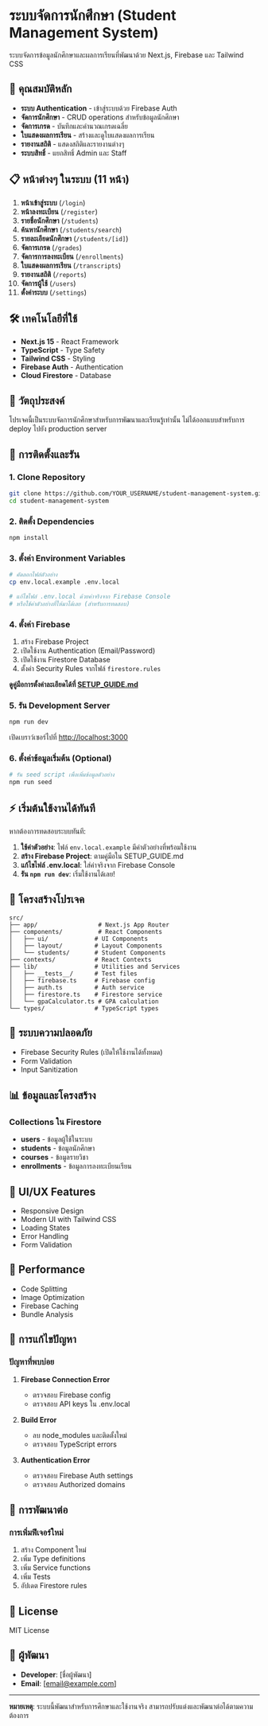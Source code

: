 # ระบบจัดการนักศึกษา (Student Management System)

ระบบจัดการข้อมูลนักศึกษาและผลการเรียนที่พัฒนาด้วย Next.js, Firebase และ Tailwind CSS

## 🚀 คุณสมบัติหลัก

- **ระบบ Authentication** - เข้าสู่ระบบด้วย Firebase Auth
- **จัดการนักศึกษา** - CRUD operations สำหรับข้อมูลนักศึกษา
- **จัดการเกรด** - บันทึกและคำนวณเกรดเฉลี่ย
- **ใบแสดงผลการเรียน** - สร้างและดูใบแสดงผลการเรียน
- **รายงานสถิติ** - แสดงสถิติและรายงานต่างๆ
- **ระบบสิทธิ์** - แยกสิทธิ์ Admin และ Staff

## 📋 หน้าต่างๆ ในระบบ (11 หน้า)

1. **หน้าเข้าสู่ระบบ** (`/login`)
2. **หน้าลงทะเบียน** (`/register`)
3. **รายชื่อนักศึกษา** (`/students`)
4. **ค้นหานักศึกษา** (`/students/search`)
5. **รายละเอียดนักศึกษา** (`/students/[id]`)
6. **จัดการเกรด** (`/grades`)
7. **จัดการการลงทะเบียน** (`/enrollments`)
8. **ใบแสดงผลการเรียน** (`/transcripts`)
9. **รายงานสถิติ** (`/reports`)
10. **จัดการผู้ใช้** (`/users`)
11. **ตั้งค่าระบบ** (`/settings`)

## 🛠 เทคโนโลยีที่ใช้

- **Next.js 15** - React Framework
- **TypeScript** - Type Safety
- **Tailwind CSS** - Styling
- **Firebase Auth** - Authentication
- **Cloud Firestore** - Database

## 🎯 วัตถุประสงค์

โปรเจคนี้เป็นระบบจัดการนักศึกษาสำหรับการพัฒนาและเรียนรู้เท่านั้น ไม่ได้ออกแบบสำหรับการ deploy ไปยัง production server

## 🚀 การติดตั้งและรัน

### 1. Clone Repository
```bash
git clone https://github.com/YOUR_USERNAME/student-management-system.git
cd student-management-system
```

### 2. ติดตั้ง Dependencies
```bash
npm install
```

### 3. ตั้งค่า Environment Variables
```bash
# คัดลอกไฟล์ตัวอย่าง
cp env.local.example .env.local

# แก้ไขไฟล์ .env.local ด้วยค่าจริงจาก Firebase Console
# หรือใช้ค่าตัวอย่างที่ให้มาได้เลย (สำหรับการทดสอบ)
```

### 4. ตั้งค่า Firebase
1. สร้าง Firebase Project
2. เปิดใช้งาน Authentication (Email/Password)
3. เปิดใช้งาน Firestore Database
4. ตั้งค่า Security Rules จากไฟล์ `firestore.rules`

**ดูคู่มือการตั้งค่าละเอียดได้ที่ [SETUP_GUIDE.md](./SETUP_GUIDE.md)**

### 5. รัน Development Server
```bash
npm run dev
```

เปิดเบราว์เซอร์ไปที่ [http://localhost:3000](http://localhost:3000)

### 6. ตั้งค่าข้อมูลเริ่มต้น (Optional)
```bash
# รัน seed script เพื่อเพิ่มข้อมูลตัวอย่าง
npm run seed
```

## ⚡ เริ่มต้นใช้งานได้ทันที

หากต้องการทดสอบระบบทันที:

1. **ใช้ค่าตัวอย่าง**: ไฟล์ `env.local.example` มีค่าตัวอย่างที่พร้อมใช้งาน
2. **สร้าง Firebase Project**: ตามคู่มือใน SETUP_GUIDE.md
3. **แก้ไขไฟล์ .env.local**: ใส่ค่าจริงจาก Firebase Console
4. **รัน `npm run dev`**: เริ่มใช้งานได้เลย!



## 📁 โครงสร้างโปรเจค

```
src/
├── app/                 # Next.js App Router
├── components/          # React Components
│   ├── ui/             # UI Components
│   ├── layout/         # Layout Components
│   └── students/       # Student Components
├── contexts/           # React Contexts
├── lib/                # Utilities and Services
│   ├── __tests__/      # Test files
│   ├── firebase.ts     # Firebase config
│   ├── auth.ts         # Auth service
│   ├── firestore.ts    # Firestore service
│   └── gpaCalculator.ts # GPA calculation
└── types/              # TypeScript types
```

## 🔐 ระบบความปลอดภัย

- Firebase Security Rules (เปิดให้ใช้งานได้ทั้งหมด)
- Form Validation
- Input Sanitization

## 📊 ข้อมูลและโครงสร้าง

### Collections ใน Firestore
- **users** - ข้อมูลผู้ใช้ในระบบ
- **students** - ข้อมูลนักศึกษา
- **courses** - ข้อมูลรายวิชา
- **enrollments** - ข้อมูลการลงทะเบียนเรียน

## 🎨 UI/UX Features

- Responsive Design
- Modern UI with Tailwind CSS
- Loading States
- Error Handling
- Form Validation

## 🚀 Performance

- Code Splitting
- Image Optimization
- Firebase Caching
- Bundle Analysis

## 🐛 การแก้ไขปัญหา

### ปัญหาที่พบบ่อย

1. **Firebase Connection Error**
   - ตรวจสอบ Firebase config
   - ตรวจสอบ API keys ใน .env.local

2. **Build Error**
   - ลบ node_modules และติดตั้งใหม่
   - ตรวจสอบ TypeScript errors

3. **Authentication Error**
   - ตรวจสอบ Firebase Auth settings
   - ตรวจสอบ Authorized domains

## 📝 การพัฒนาต่อ

### การเพิ่มฟีเจอร์ใหม่
1. สร้าง Component ใหม่
2. เพิ่ม Type definitions
3. เพิ่ม Service functions
4. เพิ่ม Tests
5. อัปเดต Firestore rules

## 📄 License

MIT License

## 👥 ผู้พัฒนา

- **Developer**: [ชื่อผู้พัฒนา]
- **Email**: [email@example.com]

---

**หมายเหตุ**: ระบบนี้พัฒนาสำหรับการศึกษาและใช้งานจริง สามารถปรับแต่งและพัฒนาต่อได้ตามความต้องการ